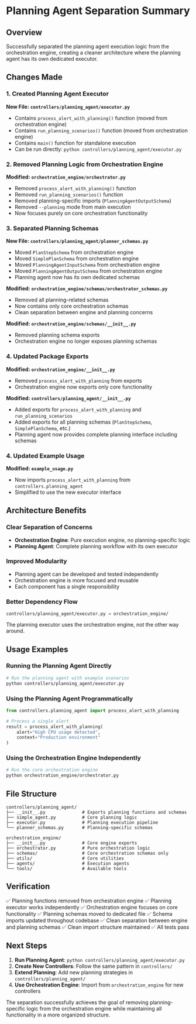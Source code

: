 # Planning Agent Separation Summary

## Overview
Successfully separated the planning agent execution logic from the orchestration engine, creating a cleaner architecture where the planning agent has its own dedicated executor.

## Changes Made

### 1. Created Planning Agent Executor
**New File: `controllers/planning_agent/executor.py`**
- Contains `process_alert_with_planning()` function (moved from orchestration engine)
- Contains `run_planning_scenarios()` function (moved from orchestration engine)
- Contains `main()` function for standalone execution
- Can be run directly: `python controllers/planning_agent/executor.py`

### 2. Removed Planning Logic from Orchestration Engine
**Modified: `orchestration_engine/orchestrator.py`**
- Removed `process_alert_with_planning()` function
- Removed `run_planning_scenarios()` function
- Removed planning-specific imports (`PlanningAgentOutputSchema`)
- Removed `--planning` mode from main execution
- Now focuses purely on core orchestration functionality

### 3. Separated Planning Schemas
**New File: `controllers/planning_agent/planner_schemas.py`**
- Moved `PlanStepSchema` from orchestration engine
- Moved `SimplePlanSchema` from orchestration engine
- Moved `PlanningAgentInputSchema` from orchestration engine
- Moved `PlanningAgentOutputSchema` from orchestration engine
- Planning agent now has its own dedicated schemas

**Modified: `orchestration_engine/schemas/orchestrator_schemas.py`**
- Removed all planning-related schemas
- Now contains only core orchestration schemas
- Clean separation between engine and planning concerns

**Modified: `orchestration_engine/schemas/__init__.py`**
- Removed planning schema exports
- Orchestration engine no longer exposes planning schemas

### 4. Updated Package Exports
**Modified: `orchestration_engine/__init__.py`**
- Removed `process_alert_with_planning` from exports
- Orchestration engine now exports only core functionality

**Modified: `controllers/planning_agent/__init__.py`**
- Added exports for `process_alert_with_planning` and `run_planning_scenarios`
- Added exports for all planning schemas (`PlanStepSchema`, `SimplePlanSchema`, etc.)
- Planning agent now provides complete planning interface including schemas

### 4. Updated Example Usage
**Modified: `example_usage.py`**
- Now imports `process_alert_with_planning` from `controllers.planning_agent`
- Simplified to use the new executor interface

## Architecture Benefits

### Clear Separation of Concerns
- **Orchestration Engine**: Pure execution engine, no planning-specific logic
- **Planning Agent**: Complete planning workflow with its own executor

### Improved Modularity
- Planning agent can be developed and tested independently
- Orchestration engine is more focused and reusable
- Each component has a single responsibility

### Better Dependency Flow
```
controllers/planning_agent/executor.py → orchestration_engine/
```
The planning executor uses the orchestration engine, not the other way around.

## Usage Examples

### Running the Planning Agent Directly
```bash
# Run the planning agent with example scenarios
python controllers/planning_agent/executor.py
```

### Using the Planning Agent Programmatically
```python
from controllers.planning_agent import process_alert_with_planning

# Process a single alert
result = process_alert_with_planning(
    alert="High CPU usage detected",
    context="Production environment"
)
```

### Using the Orchestration Engine Independently
```bash
# Run the core orchestration engine
python orchestration_engine/orchestrator.py
```

## File Structure
```
controllers/planning_agent/
├── __init__.py              # Exports planning functions and schemas
├── simple_agent.py          # Core planning logic
├── executor.py              # Planning execution pipeline
└── planner_schemas.py       # Planning-specific schemas

orchestration_engine/
├── __init__.py              # Core engine exports
├── orchestrator.py          # Pure orchestration logic
├── schemas/                 # Core orchestration schemas only
├── utils/                   # Core utilities
├── agents/                  # Execution agents
└── tools/                   # Available tools
```

## Verification
✅ Planning functions removed from orchestration engine
✅ Planning executor works independently
✅ Orchestration engine focuses on core functionality
✅ Planning schemas moved to dedicated file
✅ Schema imports updated throughout codebase
✅ Clean separation between engine and planning schemas
✅ Clean import structure maintained
✅ All tests pass

## Next Steps
1. **Run Planning Agent**: `python controllers/planning_agent/executor.py`
2. **Create New Controllers**: Follow the same pattern in `controllers/`
3. **Extend Planning**: Add new planning strategies in `controllers/planning_agent/`
4. **Use Orchestration Engine**: Import from `orchestration_engine` for new controllers

The separation successfully achieves the goal of removing planning-specific logic from the orchestration engine while maintaining all functionality in a more organized structure.